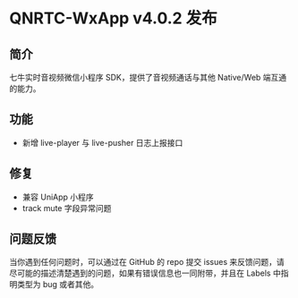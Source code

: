# QNRTC-WxApp v4.0.2 发布

## 简介
七牛实时音视频微信小程序 SDK，提供了音视频通话与其他 Native/Web 端互通的能力。

## 功能
* 新增 live-player 与 live-pusher 日志上报接口

## 修复
* 兼容 UniApp 小程序
* track mute 字段异常问题

## 问题反馈
当你遇到任何问题时，可以通过在 GitHub 的 repo 提交 issues 来反馈问题，请尽可能的描述清楚遇到的问题，如果有错误信息也一同附带，并且在 Labels 中指明类型为 bug 或者其他。

